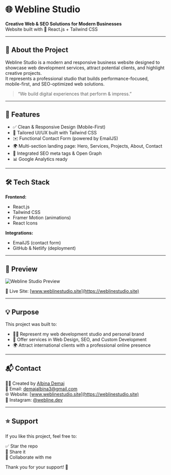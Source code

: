 # 🌐 Webline Studio

**Creative Web & SEO Solutions for Modern Businesses**  
Website built with 💙 React.js + Tailwind CSS

---

## 🚀 About the Project

Webline Studio is a modern and responsive business website designed to showcase web development services, attract potential clients, and highlight creative projects.  
It represents a professional studio that builds performance-focused, mobile-first, and SEO-optimized web solutions.

> “We build digital experiences that perform & impress.”

---

## 🎯 Features

- ✅ Clean & Responsive Design (Mobile-First)
- 🎨 Tailored UI/UX built with Tailwind CSS
- ✉️ Functional Contact Form (powered by EmailJS)
- 🌍 Multi-section landing page: Hero, Services, Projects, About, Contact
- 🌟 Integrated SEO meta tags & Open Graph
- 📊 Google Analytics ready

---

## 🛠️ Tech Stack

**Frontend:**
- React.js
- Tailwind CSS
- Framer Motion (animations)
- React Icons

**Integrations:**
- EmailJS (contact form)
- GitHub & Netlify (deployment)

---

## 📸 Preview

![Webline Studio Preview](https://weblinestudio.site/preview.jpg) <!-- Ose zëvendëso me një image real nga projekti -->

🔗 Live Site: [www.weblinestudio.site](https://weblinestudio.site)

---

## 💡 Purpose

This project was built to:

- 👩‍💻 Represent my web development studio and personal brand
- 📣 Offer services in Web Design, SEO, and Custom Development
- 🌍 Attract international clients with a professional online presence

---

## 📬 Contact

👩‍💼 Created by [Albina Demaj](https://www.linkedin.com/in/albina-demaj-881293300/)  
📧 Email: demajalbina3@gmail.com  
🌐 Website: [www.weblinestudio.site](https://weblinestudio.site)  
📸 Instagram: [@webline.dev](https://www.instagram.com/webline.dev)

---

## ⭐ Support

If you like this project, feel free to:

✅ Star the repo  
📌 Share it  
🤝 Collaborate with me

Thank you for your support! 💙
